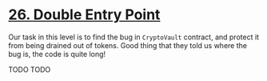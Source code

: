 # [26. Double Entry Point](https://ethernaut.openzeppelin.com/level/0x128BA32Ec698610f2fF8f010A7b74f9985a6D17c)

Our task in this level is to find the bug in `CryptoVault` contract, and protect it from being drained out of tokens. Good thing that they told us where the bug is, the code is quite long!

TODO TODO